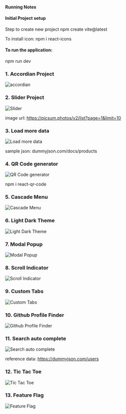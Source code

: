 #### Running Notes

#### Initial Project setup

Step to create new project
npm create vite@latest

To install icon:
npm i react-icons

#### To run the application:

npm run dev

### 1. Accordian Project

![accordian](./screenshots/accordian.png)

### 2. Slider Project

![Slider](./screenshots/image-slider.png)

image url:
https://picsum.photos/v2/list?page=1&limit=10

### 3. Load more data

![Load more data](./screenshots/load-more-data.png)

sample json:
dummyjson.com/docs/products

### 4. QR Code generator

![QR Code generator](./screenshots/qr-generation.png)

npm i react-qr-code

### 5. Cascade Menu

![Cascade Menu](./screenshots/cascade-menu.png)

### 6. Light Dark Theme

![Light Dark Theme](./screenshots/light-dark-theme.png)

### 7. Modal Popup

![Modal Popup](./screenshots/modal-popup.png)

### 8. Scroll Indicator

![Scroll Indicator](./screenshots/scroll-indocator.png)

### 9. Custom Tabs

![Custom Tabs](./screenshots/tabs.png)

### 10. Github Profile Finder

![Github Profile Finder](./screenshots/github-profile-finder.png)

### 11. Search auto complete

![Search auto complete](./screenshots/search-auto-complete.png)

reference data:
https://dummyjson.com/users

### 12. Tic Tac Toe

![Tic Tac Toe](./screenshots/tic-tac-toe.png)

### 13. Feature Flag

![Feature Flag](./screenshots/feature-flag.png)
